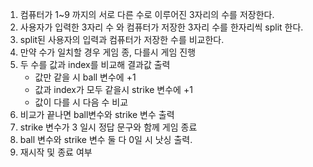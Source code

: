 1. 컴퓨터가 1~9 까지의 서로 다른 수로 이루어진 3자리의 수를 저장한다.
2. 사용자가 입력한 3자리 수 와 컴퓨터가 저장한 3자리 수를 한자리씩 split 한다.
3. split된 사용자의 입력과 컴퓨터가 저장한 수를 비교한다.
4. 만약 수가 일치할 경우 게임 종, 다를시 게임 진행
5. 두 수를 값과 index를 비교해 결과값 출력
    - 값만 같을 시 ball 변수에 +1
    - 값과 index가 모두 같을시 strike 변수에 +1
    - 값이 다를 시 다음 수 비교
6. 비교가 끝나면 ball변수와 strike 변수 출력
7. strike 변수가 3 일시 정답 문구와 함께 게임 종료
8. ball 변수와 strike 변수 둘 다 0일 시 낫싱 출력.
9. 재시작 및 종료 여부
